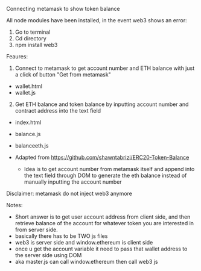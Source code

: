 Connecting metamask to show token balance

All node modules have been installed, in the event web3 shows an error:
1. Go to terminal
2. Cd directory
3. npm install web3

Feaures:
1. Connect to metamask to get account number and ETH balance with just a click of button "Get from metamask"
- wallet.html
- wallet.js

2. Get ETH balance and token balance by inputting account number and contract address into the text field
- index.html
- balance.js
- balanceeth.js
- Adapted from https://github.com/shawntabrizi/ERC20-Token-Balance

  - Idea is to get account number from metamask itself and append into the text field through DOM to generate the eth balance instead of manually inputting the account number

Disclaimer: metamask do not inject web3 anymore 

Notes:
- Short answer is to get user account address from client side, and then retrieve balance of the account for whatever token you are interested in from server side.
- basically there has to be TWO js files
- web3 is server side and window.ethereum is client side
- once u get the account variable it need to pass that wallet address to the server side using DOM
- aka master.js can call window.ethereum then call web3 js
